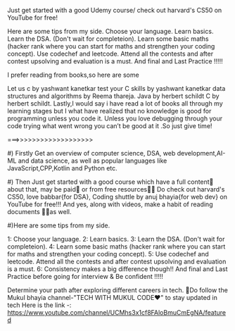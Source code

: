 
Just get started with a good Udemy course/ check out harvard's CS50 on YouTube for free!

Here are some tips from my side.
Choose your language.
Learn basics.
Learn the DSA. (Don't wait for completeion).
Learn some basic maths (hacker rank where you can start for maths and strengthen your coding concept).
Use codechef and leetcode. Attend all the contests and after contest upsolving and evaluation is a must.
And final and Last Practice !!!!!

I prefer reading from books,so here are some

Let us c by yashwant kanetkar
test your C skills by yashwant kanetkar
data structures and algorithms by Reema thareja.
Java by herbert schildt
C by herbert schildt.
Lastly,I would say i have read a lot of books all through my learning stages but I what have realized that no knowledge is good for programming unless you code it. Unless you love debugging through your code trying what went wrong you can’t be good at it .So just give time!


===>>>>>>>>>>>>>>>>>>>

#) Firstly Get an overview of computer science, DSA, web development,AI-ML and data science, as well as popular languages
 like JavaScript,CPP,Kotlin and Python etc.

#) Then Just get started with a good course which have a full content🎯 about that, may be paid💸 or from free resources👨‍💻
Do check out harvard's CS50, love babbar{for DSA}, Coding shuttle by anuj bhayia{for web dev} on YouTube for free!!!
And yes, along with videos, make a habit of reading documents 📜📃as well.


#)Here are some tips from my side.

1: Choose your language.
2: Learn basics.
3: Learn the DSA. (Don't wait for completeion).
4: Learn some basic maths (hacker rank where you can start for maths and strengthen your coding concept).
5: Use codechef and leetcode. Attend all the contests and after contest upsolving and evaluation is a must.
6: Consistency makes a big difference though!!
And final and Last Practice before going for interview & Be confident !!!!!

Determine your path after exploring different careers in tech.
🔴Do follow the Mukul bhayia channel-"TECH WITH MUKUL CODE❤" to stay updated in tech
Here is the link -: https://www.youtube.com/channel/UCMhs3x1cf8FAloBmuCmEgNA/featured

